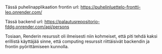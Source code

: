 
Tässä puhelinapplikaation frontin url: https://puhelinluettelo-frontti-leo.onrender.com/

Tässä backend url: https://palautusrepositorio-fddg.onrender.com/api/persons

Tosiaan, Renderin resurssit oli ilmeisesti niin kohmeiset, että piti tehdä kaksi erillistä käyttäjää sinne, että computing resurssit riittäisivät backendin ja frontin pyörittämiseen kunnolla. 
